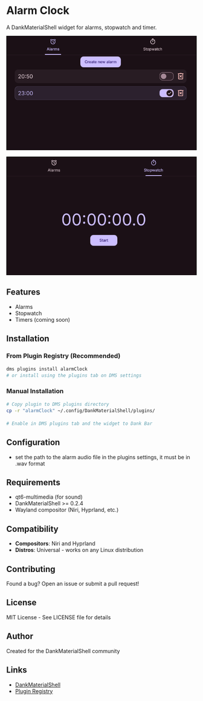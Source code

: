 # Alarm Clock

A DankMaterialShell widget for alarms, stopwatch and timer.

![Alarms screenshot](alarms.png)

![Stopwatch screenshot](stopwatch.png)

## Features

- Alarms
- Stopwatch
- Timers (coming soon)

## Installation

### From Plugin Registry (Recommended)
```bash
dms plugins install alarmClock
# or install using the plugins tab on DMS settings
```

### Manual Installation
```bash
# Copy plugin to DMS plugins directory
cp -r "alarmClock" ~/.config/DankMaterialShell/plugins/

# Enable in DMS plugins tab and the widget to Dank Bar
```

## Configuration

- set the path to the alarm audio file in the plugins settings, it must be in .wav format

## Requirements

- qt6-multimedia (for sound)
- DankMaterialShell >= 0.2.4
- Wayland compositor (Niri, Hyprland, etc.)

## Compatibility

- **Compositors**: Niri and Hyprland
- **Distros**: Universal - works on any Linux distribution

## Contributing

Found a bug? Open an issue or submit a pull request!

## License

MIT License - See LICENSE file for details

## Author

Created for the DankMaterialShell community

## Links

- [DankMaterialShell](https://github.com/AvengeMedia/DankMaterialShell)
- [Plugin Registry](https://github.com/AvengeMedia/dms-plugin-registry)
